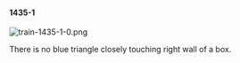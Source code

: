 #### 1435-1
![train-1435-1-0.png](https://github.com/lil-lab/nlvr/raw/master/nlvr/train/images/6/train-1435-1-0.png "train-1435-1-0.png")

There is no blue triangle closely touching right wall of a box.